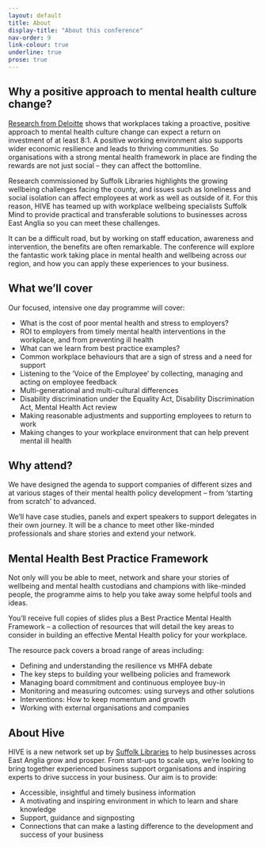 ```yaml
---
layout: default
title: About
display-title: "About this conference"
nav-order: 9
link-colour: true
underline: true
prose: true
---
```


## Why a positive approach to mental health culture change?

[Research from Deloitte](https://www2.deloitte.com/uk/en/pages/public-sector/articles/mental-health-employers-review.html) shows that workplaces taking a proactive, positive approach to mental health culture change can expect a return on investment of at least 8:1. A positive working environment also supports wider economic resilience and leads to thriving communities. So organisations with a strong mental health framework in place are finding the rewards are not just social – they can affect the bottomline.

Research commissioned by Suffolk Libraries highlights the growing wellbeing challenges facing the county, and issues such as loneliness and social isolation can affect employees at work as well as outside of it. For this reason, HIVE has teamed up with workplace wellbeing specialists Suffolk Mind to provide practical and transferable solutions to businesses across East Anglia so you can meet these challenges.

It can be a difficult road, but by working on staff education, awareness and intervention, the benefits are often remarkable. The conference will explore the fantastic work taking place in mental health and wellbeing across our region, and how you can apply these experiences to your business.

## What we’ll cover

Our focused, intensive one day programme will cover:

- What is the cost of poor mental health and stress to employers?
- ROI to employers from timely mental health interventions in the workplace, and from preventing ill health
- What can we learn from best practice examples?
- Common workplace behaviours that are a sign of stress and a need for support
- Listening to the ‘Voice of the Employee’ by collecting, managing and acting on employee feedback
- Multi-generational and multi-cultural differences
- Disability discrimination under the Equality Act, Disability Discrimination Act, Mental Health Act review
- Making reasonable adjustments and supporting employees to return to work
- Making changes to your workplace environment that can help prevent mental ill health

## Why attend?

We have designed the agenda to support companies of different sizes and at various stages of their mental health policy development – from ‘starting from scratch’ to advanced.

We’ll have case studies, panels and expert speakers to support delegates in their own journey. It will be a chance to meet other like-minded professionals and share stories and extend your network.


## Mental Health Best Practice Framework

Not only will you be able to meet, network and share your stories of wellbeing and mental health custodians and champions with like-minded people, the programme aims to help you take away some helpful tools and ideas.

You’ll receive full copies of slides plus a Best Practice Mental Health Framework – a collection of resources that will detail the key areas to consider in building an effective Mental Health policy for your workplace.

The resource pack covers a broad range of areas including:

- Defining and understanding the resilience vs MHFA debate
- The key steps to building your wellbeing policies and framework
- Managing board commitment and continuous employee buy-in
- Monitoring and measuring outcomes: using surveys and other solutions
- Interventions: How to keep momentum and growth
- Working with external organisations and companies

## About Hive

HIVE is a new network set up by [Suffolk Libraries](https://www.suffolklibraries.co.uk) to help businesses across East Anglia grow and prosper. From start-ups to scale ups, we’re looking to bring together experienced business support organisations and inspiring experts to drive success in your business. Our aim is to provide:

- Accessible, insightful and timely business information
- A motivating and inspiring environment in which to learn and share knowledge
- Support, guidance and signposting
- Connections that can make a lasting difference to the development and success of your business
